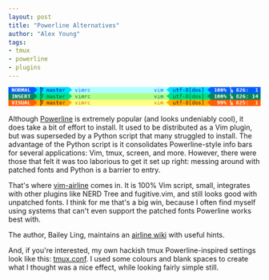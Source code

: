 ```yaml
---
layout: post
title: "Powerline Alternatives"
author: "Alex Young"
tags: 
- tmux
- powerline
- plugins
---
```


![Airline](/images/posts/airline.png)

Although [Powerline](https://github.com/Lokaltog/powerline) is extremely popular (and looks undeniably cool), it does take a bit of effort to install.  It used to be distributed as a Vim plugin, but was superseded by a Python script that many struggled to install.  The advantage of the Python script is it consolidates Powerline-style info bars for several applications: Vim, tmux, screen, and more.  However, there were those that felt it was too laborious to get it set up right: messing around with patched fonts and Python is a barrier to entry.

That's where [vim-airline](https://github.com/bling/vim-airline) comes in.  It is 100% Vim script, small, integrates with other plugins like NERD Tree and fugitive.vim, and still looks good with unpatched fonts.  I think for me that's a big win, because I often find myself using systems that can't even support the patched fonts Powerline works best with.

The author, Bailey Ling, maintains an [airline wiki](https://github.com/bling/vim-airline/wiki/FAQ) with useful hints.

And, if you're interested, my own hackish tmux Powerline-inspired settings look like this: [tmux.conf](https://gist.github.com/alexyoung/6040385).  I used some colours and blank spaces to create what I thought was a nice effect, while looking fairly simple still.

